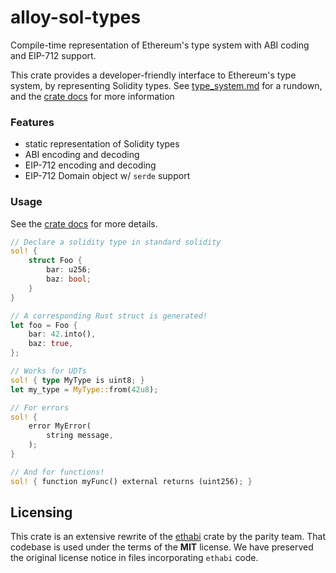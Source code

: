 # alloy-sol-types

Compile-time representation of Ethereum's type system with ABI coding and
EIP-712 support.

This crate provides a developer-friendly interface to Ethereum's type system,
by representing Solidity types. See [type_system.md](./type_system.md) for a rundown, and the
[crate docs] for more information

[crate docs]: https://docs.rs/alloy-sol-types/latest/alloy_sol_types/

### Features

- static representation of Solidity types
- ABI encoding and decoding
- EIP-712 encoding and decoding
- EIP-712 Domain object w/ `serde` support

### Usage

See the [crate docs] for more details.

```rust
// Declare a solidity type in standard solidity
sol! {
    struct Foo {
        bar: u256;
        baz: bool;
    }
}

// A corresponding Rust struct is generated!
let foo = Foo {
    bar: 42.into(),
    baz: true,
};

// Works for UDTs
sol! { type MyType is uint8; }
let my_type = MyType::from(42u8);

// For errors
sol! {
    error MyError(
        string message,
    );
}

// And for functions!
sol! { function myFunc() external returns (uint256); }
```

## Licensing

This crate is an extensive rewrite of the
[ethabi](https://github.com/rust-ethereum/ethabi) crate by the parity team.
That codebase is used under the terms of the **MIT** license. We have preserved
the original license notice in files incorporating `ethabi` code.
